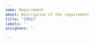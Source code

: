 ```yaml
---
name: Requirement
about: Description of the requirement
title: "[REQ]"
labels: ''
assignees: ''

---
```




